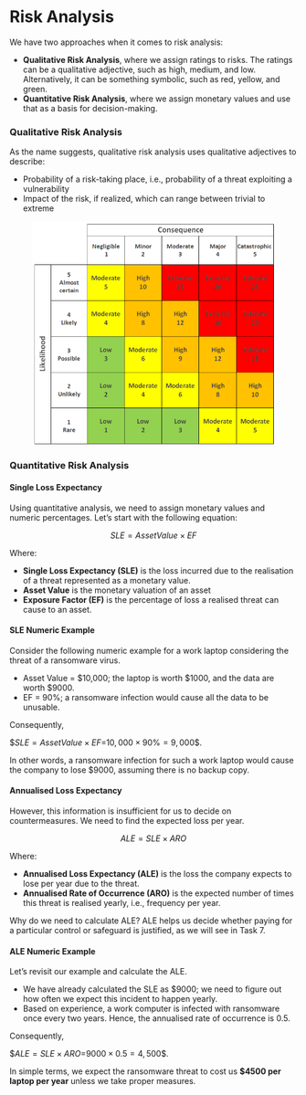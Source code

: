 # Risk Analysis

We have two approaches when it comes to risk analysis:

* **Qualitative Risk Analysis**, where we assign ratings to risks. The ratings can be a qualitative adjective, such as high, medium, and low. Alternatively, it can be something symbolic, such as red, yellow, and green.
* **Quantitative Risk Analysis**, where we assign monetary values and use that as a basis for decision-making.

### Qualitative Risk Analysis

As the name suggests, qualitative risk analysis uses qualitative adjectives to describe:

* Probability of a risk-taking place, i.e., probability of a threat exploiting a vulnerability
* Impact of the risk, if realized, which can range between trivial to extreme

<figure><img src="../../../../../.gitbook/assets/pasted-image-0.png" alt=""><figcaption></figcaption></figure>

### Quantitative Risk Analysis

#### Single Loss Expectancy

Using quantitative analysis, we need to assign monetary values and numeric percentages. Let’s start with the following equation:

$$SLE = AssetValue × EF$$

Where:

* **Single Loss Expectancy (SLE)** is the loss incurred due to the realisation of a threat represented as a monetary value.
* **Asset Value** is the monetary valuation of an asset
* **Exposure Factor (EF)** is the percentage of loss a realised threat can cause to an asset.

#### SLE Numeric Example

Consider the following numeric example for a work laptop considering the threat of a ransomware virus.

* Asset Value = $10,000; the laptop is worth $1000, and the data are worth $9000.
* EF = 90%; a ransomware infection would cause all the data to be unusable.

Consequently,

$$SLE = AssetValue × EF = $10, 000 × 90% = $9, 000$$.

In other words, a ransomware infection for such a work laptop would cause the company to lose $9000, assuming there is no backup copy.

#### Annualised Loss Expectancy

However, this information is insufficient for us to decide on countermeasures. We need to find the expected loss per year.

$$ALE = SLE × ARO$$

Where:

* **Annualised Loss Expectancy (ALE)** is the loss the company expects to lose per year due to the threat.
* **Annualised Rate of Occurrence (ARO)** is the expected number of times this threat is realised yearly, i.e., frequency per year.

Why do we need to calculate ALE? ALE helps us decide whether paying for a particular control or safeguard is justified, as we will see in Task 7.

#### ALE Numeric Example

Let’s revisit our example and calculate the ALE.

* We have already calculated the SLE as $9000; we need to figure out how often we expect this incident to happen yearly.
* Based on experience, a work computer is infected with ransomware once every two years. Hence, the annualised rate of occurrence is 0.5.

Consequently,

$$ALE = SLE × ARO = $9000 × 0.5 = $4, 500$$.

In simple terms, we expect the ransomware threat to cost us **$4500 per laptop per year** unless we take proper measures.

